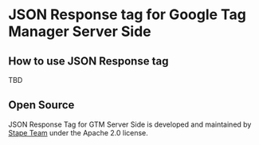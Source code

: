 # JSON Response tag for Google Tag Manager Server Side

## How to use JSON Response tag

TBD


## Open Source

JSON Response Tag for GTM Server Side is developed and maintained by [Stape Team](https://stape.io/) under the Apache 2.0 license.
